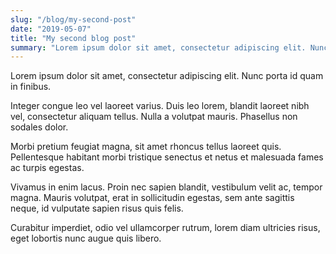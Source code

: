 ```yaml
---
slug: "/blog/my-second-post"
date: "2019-05-07"
title: "My second blog post"
summary: "Lorem ipsum dolor sit amet, consectetur adipiscing elit. Nunc porta id quam in finibus.Lorem ipsum dolor sit amet, consectetur adipiscing elit. Nunc porta id quam in finibus."
---
```


Lorem ipsum dolor sit amet, consectetur adipiscing elit. Nunc porta id quam in finibus. 

Integer congue leo vel laoreet varius. Duis leo lorem, blandit laoreet nibh vel, consectetur aliquam tellus. Nulla a volutpat mauris. Phasellus non sodales dolor. 

Morbi pretium feugiat magna, sit amet rhoncus tellus laoreet quis. Pellentesque habitant morbi tristique senectus et netus et malesuada fames ac turpis egestas. 

Vivamus in enim lacus. Proin nec sapien blandit, vestibulum velit ac, tempor magna. Mauris volutpat, erat in sollicitudin egestas, sem ante sagittis neque, id vulputate sapien risus quis felis. 

Curabitur imperdiet, odio vel ullamcorper rutrum, lorem diam ultricies risus, eget lobortis nunc augue quis libero.